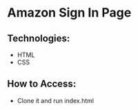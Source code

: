# Amazon Sign In Page

## Technologies:
- HTML
- CSS

## How to Access:
- Clone it and run index.html
